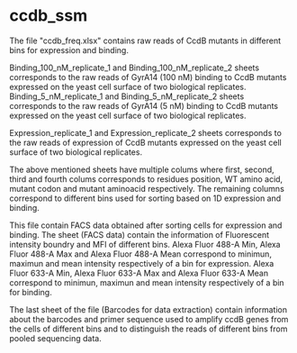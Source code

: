 # ccdb_ssm

The file "ccdb_freq.xlsx" contains raw reads of CcdB mutants in different bins for expression and binding.

Binding_100_nM_replicate_1 and Binding_100_nM_replicate_2 sheets corresponds to the raw reads of GyrA14 (100 nM) binding to CcdB mutants expressed  on the yeast cell surface of two biological replicates.
Binding_5_nM_replicate_1 and Binding_5_nM_replicate_2 sheets corresponds to the raw reads of GyrA14 (5 nM) binding to CcdB mutants expressed  on the yeast cell surface of two biological replicates.

Expression_replicate_1 and Expression_replicate_2 sheets corresponds to the raw reads of expression of CcdB mutants expressed  on the yeast cell surface of two biological replicates.

The above mentioned sheets have multiple colums where first, second, third and fourth colums corresponds to residues position, WT amino acid, mutant codon and mutant aminoacid respectively. The remaining columns correspond to different bins used for sorting based on 1D expression and binding.

This file  contain FACS data obtained after sorting cells for expression and binding. The sheet (FACS data) contain the information of Fluorescent intensity boundry and MFI of  different bins. Alexa Fluor 488-A Min, Alexa Fluor 488-A Max and Alexa Fluor 488-A Mean correspond to minimun, maximun and mean intensity respectively of a bin for expression. Alexa Fluor 633-A Min, Alexa Fluor 633-A Max and Alexa Fluor 633-A Mean correspond to minimun, maximun and mean intensity respectively of a bin for binding.

The last sheet of the file (Barcodes for data extraction) contain information about the barcodes and primer sequence used to amplify ccdB genes from the cells of different bins and to distinguish the reads of different bins from pooled sequencing data. 
